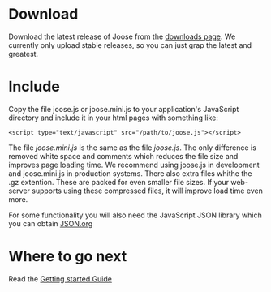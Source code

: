 # Download #

Download the latest release of Joose from the [downloads page](http://code.google.com/p/joose-js/downloads/list). We currently only upload stable releases, so you can just grap the latest and greatest.

# Include #

Copy the file joose.js or joose.mini.js to your application's JavaScript directory
and include it in your html pages with something like:
```
<script type="text/javascript" src="/path/to/joose.js"></script>
```
The file _joose.mini.js_ is the same as the file _joose.js_. The only difference is
removed white space and comments which reduces the file size and improves page
loading time. We recommend using joose.js in development and joose.mini.js in
production systems.
There also extra files whithe the .gz extention. These are packed for even smaller file sizes. If your web-server supports using these compressed files, it will improve load time even more.

For some functionality you will also need the JavaScript JSON library
which you can obtain [JSON.org](http://www.json.org/js.html)

# Where to go next #

Read the [Getting started Guide](GettingStartedGuide.md)